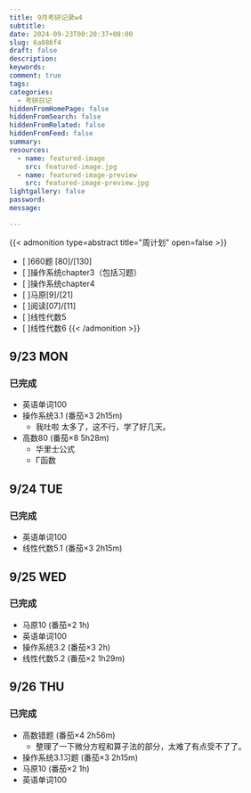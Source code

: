 ```yaml
---
title: 9月考研记录w4
subtitle:
date: 2024-09-23T00:20:37+08:00
slug: 6a086f4
draft: false
description:
keywords:
comment: true
tags:
categories:
  - 考研日记
hiddenFromHomePage: false
hiddenFromSearch: false
hiddenFromRelated: false
hiddenFromFeed: false
summary:
resources:
  - name: featured-image
    src: featured-image.jpg
  - name: featured-image-preview
    src: featured-image-preview.jpg
lightgallery: false
password:
message:

---
```

{{< admonition type=abstract title="周计划" open=false >}}
- [ ]660题 [80]/[130]
- [ ]操作系统chapter3（包括习题）
- [ ]操作系统chapter4
- [ ]马原[9]/[21]
- [ ]阅读[07]/[11]
- [ ]线性代数5
- [ ]线性代数6
{{< /admonition >}}
<!--more-->
## 9/23 MON
### 已完成
- 英语单词100 
- 操作系统3.1 (番茄×3 2h15m) 
  - 我吐啦  太多了，这不行，学了好几天。
- 高数80 (番茄×8 5h28m) 
  - 华里士公式
  - Γ函数  

## 9/24 TUE
### 已完成
- 英语单词100 
- 线性代数5.1 (番茄×3 2h15m) 

## 9/25 WED
### 已完成
- 马原10 (番茄×2 1h) 
- 英语单词100 
- 操作系统3.2 (番茄×3 2h) 
- 线性代数5.2 (番茄×2 1h29m) 

## 9/26 THU
### 已完成
- 高数错题 (番茄×4 2h56m) 
  - 整理了一下微分方程和算子法的部分，太难了有点受不了了。
- 操作系统3.1习题 (番茄×3 2h15m) 
- 马原10 (番茄×2 1h) 
- 英语单词100 
